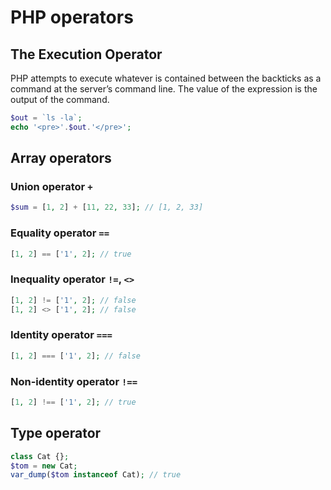 # PHP operators

## The Execution Operator

PHP attempts to execute whatever is contained between the backticks as a command at the
server’s command line. The value of the expression is the output of the command.

```php
$out = `ls -la`;
echo '<pre>'.$out.'</pre>';
```

## Array operators

### Union operator `+`

```php
$sum = [1, 2] + [11, 22, 33]; // [1, 2, 33]
```

### Equality operator `==`

```php
[1, 2] == ['1', 2]; // true
```

### Inequality operator `!=`, `<>`

```php
[1, 2] != ['1', 2]; // false
[1, 2] <> ['1', 2]; // false
```

### Identity operator `===`

```php
[1, 2] === ['1', 2]; // false
```

### Non-identity operator `!==`

```php
[1, 2] !== ['1', 2]; // true
```

## Type operator

```php
class Cat {};
$tom = new Cat;
var_dump($tom instanceof Cat); // true
```
